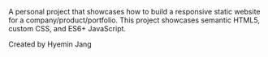 A personal project that showcases how to build a responsive static website for a company/product/portfolio. This project showcases semantic HTML5, custom CSS, and ES6+ JavaScript. 

Created by Hyemin Jang